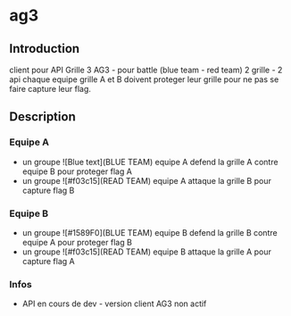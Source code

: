 # ag3

## Introduction

client pour API Grille 3 AG3 - pour battle (blue team - red team)
2 grille - 2 api
chaque equipe grille A et B doivent proteger leur grille pour ne pas se faire capture leur flag.

## Description 

### Equipe A

- un groupe ![Blue text](BLUE TEAM) equipe A defend la grille A contre equipe B pour proteger flag A
- un groupe ![#f03c15](READ TEAM) equipe A attaque la grille B pour capture flag B

### Equipe B

- un groupe ![#1589F0](BLUE TEAM) equipe B defend la grille B contre equipe A pour proteger flag B
- un groupe ![#f03c15](READ TEAM) equipe B attaque la grille A pour capture flag A


### Infos

- API en cours de dev - version client AG3 non actif
